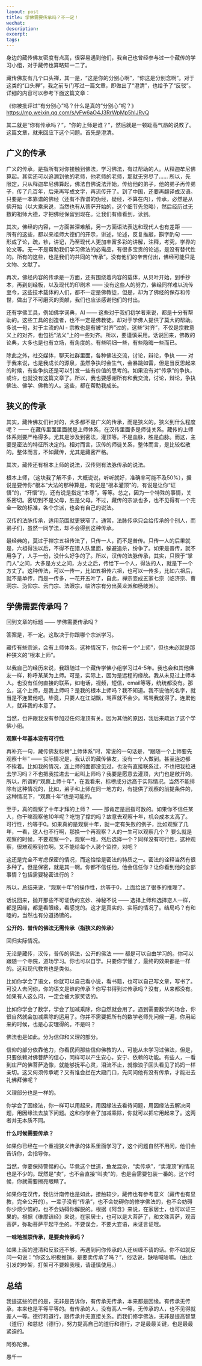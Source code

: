 ```yaml
---
layout: post
title: 学佛需要传承吗？不一定！
wechat: 
description: 
excerpt: 
tags:
---
```


身边的藏传佛友密度有点高，很容易遇到他们，我自己也曾经参与过一个藏传的学习小组，对于藏传也算略知一二了。

藏传佛友有几个口头禅，其一是，“这是你的分别心啊”，“你这是分别念啊”。对于这类的“口头禅”，我之前专门写过一篇文章，即做出了“澄清”，也给予了“反驳”。详细的内容可以参考下面这篇文章：

《你被批评过“有分别心”吗？什么是真的“分别心”呢？》 https://mp.weixin.qq.com/s/yFw6aO4J3RrWpMp5hIJRvQ

其二就是“你有传承吗？”，“你的上师是谁？”，然后就是一顿趾高气昂的说教了。这篇文章，就来回应下这个问题。首先是澄清。

## 广义的传承

广义的传承，是指所有对你接触到佛法，学习佛法，有过帮助的人。从释迦牟尼佛算起。其实还可以追溯到他的老师，他老师的老师，那就无穷尽了…… 所以，先限定，只从释迦牟尼佛算起，佛法自佛说法开始，传给他的弟子，他的弟子再传弟子，传了几百年，后来再写成文字，再流传开了。到了中国，还要再翻译成汉语。只要是一本靠谱的佛经（还有不靠谱的伪经，疑经，不算在内），传承，必然是从佛开始（以大乘来说，当然也有从菩萨开始的，这个细节先忽略），然后经历过无数的祖师大德，才把佛经保留到现在。让我们有缘看到，读到。

其次，佛经的内容，一方面甚深难解，另一方面语法表达和现代人也有差距 —— 所有的这些，都以来祖师大德们的开示，讲述，论述，反复推敲，斟字酌句 —— 形成了论，疏，钞，讲记，乃至现代人更加丰富多彩的讲解，注释，考究，学界的论文等。无一不是帮助我们学习佛法的必需品，有很多宝贵的论述，是没有替代性的。所有的这些，也是我们的共同的“传承”。没有他们的辛苦付出，佛经可能只是文物、文献了。

再次，佛经内容的传承是一方面，还有围绕着内容的载体，从贝叶开始，到手抄本，再到刻经板，以及现代的印刷术 —— 没有这些人的努力，佛经同样难以流传至今，这些技术载体的人们，都不一定是佛教徒，但是，却为了佛经的保存和传世，做出了不可磨灭的贡献，我们也应该感谢他们的付出。

还有学佛工具，例如佛学词典，AI —— 这些对于我们初学者来说，都是十分有帮助的。这些工具的创造者，也不一定是佛教徒。却对于学佛人提供了莫大的帮助。多说一句，对于主流的AI - 宗教也是有被“对齐”过的，这些“对齐”，不仅是宗教意义上的对齐，也包括“法义”上的一些对齐。所以，要谨慎采用。话说回来，佛教的论典，大多也是也有立场，有角度的。有些明细一些，有些隐晦一些而已。

除此之外，社交媒体，聊天社群里面，各种佛法交流，讨论，辩论，争执 —— 对于我来说，也是我成长的源泉，虽然争执时会生气，会暴跳如雷，但是当反思起来的时候，有些争执还是可以引发一些有价值的思考的。如果没有对“传承”的争执，或许，也就没有这篇文章了。所以，我也要感谢所有和我交流，讨论，辩论，争执佛法、佛学、佛教的人。这些，都在帮助我成长。

## 狭义的传承

其实，藏传佛友们针对的，大多都不是广义的传承，而是狭义的。狭义到什么程度呢？ —— 在藏传里面里面就是上师体系，在汉传里面多是师徒关系。藏传的上师体系则要严格得多。尤其是涉及到密法，灌顶等。不是血脉，胜是血脉。而这，主要是密法的特征所决定的。相对而言，汉传的师徒关系，整体而言，是比较松散的。整体而言，不如藏传，尤其是藏密严格。

其次，藏传还有根本上师的说法，汉传则有法脉传承的说法。

根本上师，（这块我了解不多，大概说说，听听就好，准确率可能不及50%），据说是要传你“根本”大法的那种算是，有说是“根本灌顶”的，有说是让你“证悟”的，“开悟”的，还有说是指定“本尊”，等等。总之，因为一个特殊的事情，关系密切。密切到不是父母，胜是父母。不过，藏传的宗派也多，也不见得有一个完全一致的标准，各个宗派，也会有自己的说法。

汉传的法脉传承，适用范围就更狭窄了。通常，法脉传承只会给传承的个别人，而弟子们，虽然一同学法，却不会得到这种传承。

最经典的，莫过于禅宗五祖传法了，只传一人，而不是普传。只传一人的后果就是，六祖得法以后，不得不在猎人队里面，躲避追杀，纷争了。如果是普传，就不用争了，人手一份，没什么好争的了。所以，汉传的法脉传承，其实，只限于“掌门人”之间，大多是方丈之间，方丈之后，传给下一个人，得法的人，就是下一个方丈了。这种传法，可以一传一，比如五祖传六祖，也可以一传多，比如六祖后，就不是单传，而是一传多，一花开五叶了，自此，禅宗变成五家七宗（临济宗、曹洞宗、沩仰宗、云门宗、法眼宗，临济宗有分出黄龙派和杨岐派）。

## 学佛需要传承吗？

回到文章的标题 —— 学佛需要传承吗？

答案是，不一定。这取决于你跟哪个宗派学习。

藏传有些宗派，会有上师体系，这种情况下，你会有一个“上师”，但也未必就是那种狭义的“根本上师”。

以我自己的经历来说，我跟随过一个藏传学佛小组学习过4-5年。我也会和其他佛友一样，称呼某某为上师。可是，实际上，因为是远程的缘故。我从未见过上师本人。也没有任何直接的联系，如电话，视频，短信，email等等，统统都没有。那么，这个上师，是我上师吗？是我的根本上师吗？我不知道。我不说他的名字，就当是不连累他吧。毕竟，只要人在江湖飘，骂声就不会少。骂骂我就得了。连累他人，就非我的本意了。

当然，也许跟我没有参加过任何灌顶有关。因为其他的原因，我后来疏远了这个学佛小组。

**观察十年基本没有可行性**

再补充一句，藏传佛友标榜“上师体系”时，常说的一句话是，“跟随一个上师要先观察十年” —— 实际情况是，我认识的藏传佛友，没有一个人做到。甚至连边都不挨着。比如我的情况，连上师的面都没见过，也没有直接联系过，不也把我拉进去学习吗？不也把我拉进去一起叫上师吗？我要是愿意去灌顶，大门也是敞开的。所以，所谓的“观察上师十年”，在我看来，标榜成分远高于实际情况。当然不能排除有这种情况的，比如，弟子和上师在同一地方的，有提供了观察的前提条件的，这种情况下，“观察十年”也是可能的。

至于，真的观察了十年才拜的上师？ —— 那肯定是屈指可数的。如果你不信任某人，你干嘛观察他10年呢？吃饱了撑的吗？故意去观察十年，机会成本太高了。可行性，约等于0。如果真的是观察十年，就一定有失败的例子，比如观察了几年，一看，这人也不行啊，那换一个再观察？人的一生可以观察几个？ 要么就是观察的时候，不要观察一个，观察一堆，然后选择一个？同样没有可行性，这种观察，很难观察到位啊。又不能给每个人装个监控，对吧？ 

这还是完全不考虑保密的情况，而这恰恰是密法的特质之一。密法的诠释当然有很多种了。但是保密，就是其一啊。你都不信任他，他会信任你？让你看到他的全部事情？包括需要秘密进行的？

所以，总结来说，“观察十年”的操作性，约等于0，上面给出了很多的推理了。

话说回来，抛开那些不可证伪的玄妙、神秘不说 —— 选择上师和选择恋人一样，都是因缘，都是看眼缘，看感觉的。这才是真实的、实际的情况了。结局吗？有和睦的，当然也有分道扬镳的。

**公开的、普传的佛法无需传承（指狭义的传承）**

回归实际情况。

无论是藏传，汉传，普传的佛法，公开的佛法 —— 都是可以自由学习的。你可以跟随一个寺院，道场学习。你也可以自学。只要你学懂了，最终的效果都是一样的。这和现代教育也是类似。

比如你学会了语文，你就可以自己看小说，看书籍，也可以自己写文章，写书了。可没人去问你，你的语文是谁的传承？你写书得到过传承吗？没有，从来都没有。如果有人这么问，一定会被大家笑话的。

比如你学会了数学，学会了加减乘除，你自然就会用了。遇到需要数学的场合，你很自然就会加减乘除的运用了。你并不需要把所有的数学老师先问候一遍，你用起来的时候，也是心安理得的。不是吗？

佛法也是如此。分为信仰和义理的部分。

信仰的部分依靠他力，你看民间那些信仰佛教的人，可能从未学习过佛法，但是，只要依赖对佛菩萨的信心，同样可以产生安心，安宁、依赖的功能。有些人，一看到庄严的佛菩萨造像，就能够抚平心灵，泪流不止，就像浪子回头看见了妈妈一样亲切。这又何须传承呢？又有谁会拦在大殿门口，先问问他有没有传承，才能进去礼佛拜佛呢？

义理部分也是一样的。

你学会了因缘法，你一样可以用起来，用因缘法去看待问题，用因缘法去解决问题，用因缘法去放下问题。这和你学会了加减乘除，你就可以把它用起来了。这两者并无本质不同。

**什么时候需要传承？**

如果你已经在一个重视狭义传承的体系里面学习了，这个问题自然不用问，他们会告诉你，会指导你。

当然，你要保持警惕的心。毕竟这个世道，鱼龙混杂，“卖传承”，“卖灌顶”的情况也是不少的。既然是“卖”，也不会直接“叫卖”的，也是会需要包装一番的。这个时候，你就需要擦亮眼睛了。

如果你在汉传，我估计南传也是如此，接触较少，藏传也有参考意义（藏传也有显教，完全公开的）。一辈子没有“传承”，也不会妨碍你的修学佛法的，也不会妨碍你少烦少恼的，也不会妨碍你解脱的。根据《阿含》来说，在家居士，也可以证三果的。根据《维摩诘经》来说，在家居士，也可以是大菩萨了，和文殊菩萨，观音菩萨，弥勒菩萨平起平坐的。不要误会，不要大妄语，未证言证哦。

**一味地推崇传承，是要卖传承吗？**

如果上面的澄清和反驳还不够，再遇到问你传承的人还纠缠不请的话。你不如就反问一句说：“你这么积极推销，是要卖传承了吗？”，俗话说，缺啥喊啥嘛。（由此引发的吵架，打架可不要赖我哦，请谨慎使用。）

## 总结

我提这些的目的是，无非是告诉你，有传承无传承，本来都是因缘。有传承无传承，本来也是平等平等的。有传承的人，没有高人一等，无传承的人，也不见得就差人一等。德行和道行，跟传承并无直接关系。而我们修学佛法，无非是提高智慧（道行）和慈悲（德行），努力提高自己的道行和德行，才是最最关键，也是最最紧迫的。

阿弥陀佛。

愚千一

